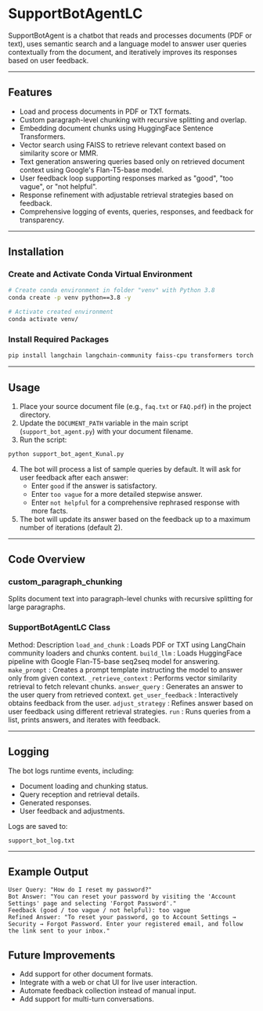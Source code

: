 # SupportBotAgentLC

SupportBotAgent is a chatbot that reads and processes documents (PDF or text), uses semantic search and a language model to answer user queries contextually from the document, and iteratively improves its responses based on user feedback.

---

## Features

- Load and process documents in PDF or TXT formats.
- Custom paragraph-level chunking with recursive splitting and overlap.
- Embedding document chunks using HuggingFace Sentence Transformers.
- Vector search using FAISS to retrieve relevant context based on similarity score or MMR.
- Text generation answering queries based only on retrieved document context using Google's Flan-T5-base model.
- User feedback loop supporting responses marked as "good", "too vague", or "not helpful".
- Response refinement with adjustable retrieval strategies based on feedback.
- Comprehensive logging of events, queries, responses, and feedback for transparency.

---

## Installation

### Create and Activate Conda Virtual Environment

```bash
# Create conda environment in folder "venv" with Python 3.8
conda create -p venv python==3.8 -y

# Activate created environment
conda activate venv/
```

### Install Required Packages

```bash
pip install langchain langchain-community faiss-cpu transformers torch PyPDF2
```

---

## Usage

1. Place your source document file (e.g., `faq.txt` or `FAQ.pdf`) in the project directory.
2. Update the `DOCUMENT_PATH` variable in the main script (`support_bot_agent.py`) with your document filename.
3. Run the script:

```bash
python support_bot_agent_Kunal.py
```

4. The bot will process a list of sample queries by default. It will ask for user feedback after each answer:
   - Enter `good` if the answer is satisfactory.
   - Enter `too vague` for a more detailed stepwise answer.
   - Enter `not helpful` for a comprehensive rephrased response with more facts.
5. The bot will update its answer based on the feedback up to a maximum number of iterations (default 2).

---

## Code Overview

### custom_paragraph_chunking
Splits document text into paragraph-level chunks with recursive splitting for large paragraphs.

### SupportBotAgentLC Class

Method: Description
`load_and_chunk` : Loads PDF or TXT using LangChain community loaders and chunks content.
`build_llm` : Loads HuggingFace pipeline with Google Flan-T5-base seq2seq model for answering.
`make_prompt` : Creates a prompt template instructing the model to answer only from given context.
`_retrieve_context` : Performs vector similarity retrieval to fetch relevant chunks.
`answer_query` : Generates an answer to the user query from retrieved context.
`get_user_feedback` : Interactively obtains feedback from the user.
`adjust_strategy` : Refines answer based on user feedback using different retrieval strategies.
`run` : Runs queries from a list, prints answers, and iterates with feedback.

---

## Logging

The bot logs runtime events, including:
- Document loading and chunking status.
- Query reception and retrieval details.
- Generated responses.
- User feedback and adjustments.

Logs are saved to:

```
support_bot_log.txt
```

---

## Example Output

```text
User Query: "How do I reset my password?"
Bot Answer: "You can reset your password by visiting the 'Account Settings' page and selecting 'Forgot Password'."
Feedback (good / too vague / not helpful): too vague
Refined Answer: "To reset your password, go to Account Settings → Security → Forgot Password. Enter your registered email, and follow the link sent to your inbox."
```

## Future Improvements
- Add support for other document formats.
- Integrate with a web or chat UI for live user interaction.
- Automate feedback collection instead of manual input.
- Add support for multi-turn conversations.